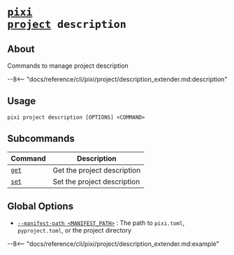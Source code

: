 # <code>[pixi](../../pixi.md) [project](../project.md) description</code>

## About
Commands to manage project description

--8<-- "docs/reference/cli/pixi/project/description_extender.md:description"

## Usage
```
pixi project description [OPTIONS] <COMMAND>
```

## Subcommands
| Command | Description |
|---------|-------------|
| [`get`](description/get.md) | Get the project description |
| [`set`](description/set.md) | Set the project description |


## Global Options
- <a id="arg---manifest-path" href="#arg---manifest-path">`--manifest-path <MANIFEST_PATH>`</a>
:  The path to `pixi.toml`, `pyproject.toml`, or the project directory

--8<-- "docs/reference/cli/pixi/project/description_extender.md:example"
